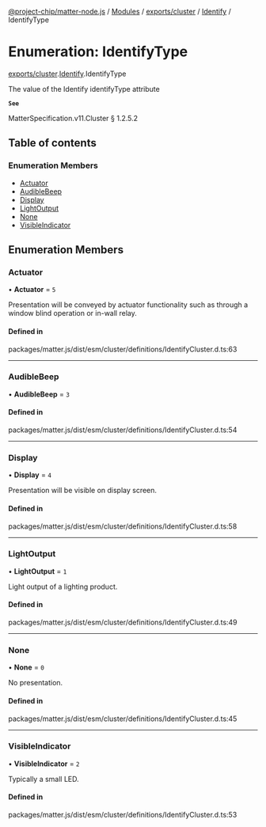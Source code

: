 [@project-chip/matter-node.js](../README.md) / [Modules](../modules.md) / [exports/cluster](../modules/exports_cluster.md) / [Identify](../modules/exports_cluster.Identify.md) / IdentifyType

# Enumeration: IdentifyType

[exports/cluster](../modules/exports_cluster.md).[Identify](../modules/exports_cluster.Identify.md).IdentifyType

The value of the Identify identifyType attribute

**`See`**

MatterSpecification.v11.Cluster § 1.2.5.2

## Table of contents

### Enumeration Members

- [Actuator](exports_cluster.Identify.IdentifyType.md#actuator)
- [AudibleBeep](exports_cluster.Identify.IdentifyType.md#audiblebeep)
- [Display](exports_cluster.Identify.IdentifyType.md#display)
- [LightOutput](exports_cluster.Identify.IdentifyType.md#lightoutput)
- [None](exports_cluster.Identify.IdentifyType.md#none)
- [VisibleIndicator](exports_cluster.Identify.IdentifyType.md#visibleindicator)

## Enumeration Members

### Actuator

• **Actuator** = ``5``

Presentation will be conveyed by actuator functionality such as through a window blind operation or in-wall
relay.

#### Defined in

packages/matter.js/dist/esm/cluster/definitions/IdentifyCluster.d.ts:63

___

### AudibleBeep

• **AudibleBeep** = ``3``

#### Defined in

packages/matter.js/dist/esm/cluster/definitions/IdentifyCluster.d.ts:54

___

### Display

• **Display** = ``4``

Presentation will be visible on display screen.

#### Defined in

packages/matter.js/dist/esm/cluster/definitions/IdentifyCluster.d.ts:58

___

### LightOutput

• **LightOutput** = ``1``

Light output of a lighting product.

#### Defined in

packages/matter.js/dist/esm/cluster/definitions/IdentifyCluster.d.ts:49

___

### None

• **None** = ``0``

No presentation.

#### Defined in

packages/matter.js/dist/esm/cluster/definitions/IdentifyCluster.d.ts:45

___

### VisibleIndicator

• **VisibleIndicator** = ``2``

Typically a small LED.

#### Defined in

packages/matter.js/dist/esm/cluster/definitions/IdentifyCluster.d.ts:53
